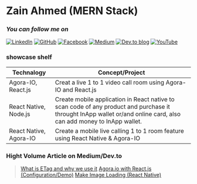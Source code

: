 # Zain Ahmed (MERN Stack)
### _You can follow me on_
[![LinkedIn](https://img.shields.io/badge/linkedin-%230077B5.svg?style=for-the-badge&logo=linkedin&logoColor=white)]() [![GitHub](https://img.shields.io/badge/github-%23121011.svg?style=for-the-badge&logo=github&logoColor=white)]() [![Facebook](https://img.shields.io/badge/Facebook-%231877F2.svg?style=for-the-badge&logo=Facebook&logoColor=white)]() [![Medium](https://img.shields.io/badge/Medium-12100E?style=for-the-badge&logo=medium&logoColor=white)]() [![Dev.to blog](https://img.shields.io/badge/dev.to-0A0A0A?style=for-the-badge&logo=dev.to&logoColor=white)]() [![YouTube](https://img.shields.io/badge/YarCoder-%23FF0000.svg?style=for-the-badge&logo=YouTube&logoColor=white)]()

### showcase shelf
|Technalogy | Concept/Project |
| ------ | ------ |
| Agora-IO, React.js | Creat a live 1 to 1 video call room using Agora-IO and React.js |
| React Native, Node.js |Create mobile application in React native to scan code of any product and purchase it throught InApp wallet or/and online card, also can add money to InApp wallet.  |
| React Native, Agora-IO | Create a mobile live calling 1 to 1 room feature  using React Native & Agora-IO |

### Hight Volume Article on Medium/Dev.to
>  [What is ETag and why we use it](https://dev.to/zainbinfurqan/what-is-etag-and-why-we-use-it-15jd)
>  [Agora.io with React.js (Configuration/Demo)](https://dev.to/zainbinfurqan/agora-io-with-react-js-configuration-demo-2o7h)
>  [Make Image Loading (React Native)](https://zain-ahmed-5360.medium.com/make-image-loading-react-native-8929a744d242)
